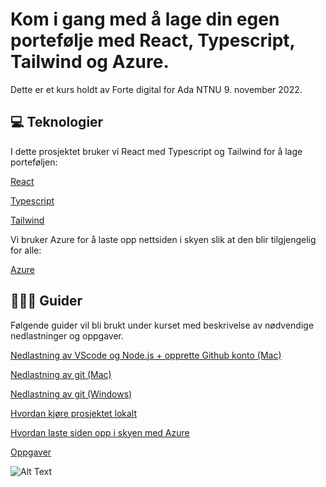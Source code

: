 # Kom i gang med å lage din egen portefølje med React, Typescript, Tailwind og Azure.

Dette er et kurs holdt av Forte digital for Ada NTNU 9. november 2022.

## 💻 Teknologier 

I dette prosjektet bruker vi React med Typescript og Tailwind for å lage porteføljen:

[React](https://reactjs.org/docs/getting-started.html)

[Typescript](https://www.typescriptlang.org/docs/)

[Tailwind](https://tailwindcss.com/docs/installation)

Vi bruker Azure for å laste opp nettsiden i skyen slik at den blir tilgjengelig for alle:

[Azure](https://azure.microsoft.com/en-us/resources/cloud-computing-dictionary/what-is-azure/?ef_id=CjwKCAjw8JKbBhBYEiwAs3sxN3JwZX497kU9p4dnluQOBN20doOaS1cvHOYEHQhcaHRSM80qpzBPRhoCF3gQAvD_BwE%3AG%3As&OCID=AIDcmmf6lw2mzf_SEM_CjwKCAjw8JKbBhBYEiwAs3sxN3JwZX497kU9p4dnluQOBN20doOaS1cvHOYEHQhcaHRSM80qpzBPRhoCF3gQAvD_BwE%3AG%3As&gclid=CjwKCAjw8JKbBhBYEiwAs3sxN3JwZX497kU9p4dnluQOBN20doOaS1cvHOYEHQhcaHRSM80qpzBPRhoCF3gQAvD_BwE)

## 👩🏽‍💻 Guider

Følgende guider vil bli brukt under kurset med beskrivelse av nødvendige nedlastninger og oppgaver. 

[Nedlastning av VScode og Node.js + opprette Github konto (Mac)](guides/00-downloads-mac.md)

[Nedlastning av git (Mac)](guides/01-GitMac.md)

[Nedlastning av git (Windows)](guides/01-GitWindows.md)

[Hvordan kjøre prosjektet lokalt](guides/02-RunProject.md)

[Hvordan laste siden opp i skyen med Azure](guides/03-DeployToAzure.md)

[Oppgaver](guides/04-Oppgaver.md)

![Alt Text](https://media.giphy.com/media/o0vwzuFwCGAFO/giphy.gif)


